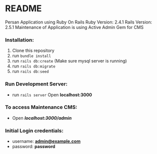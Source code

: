 # README

Persan Application using Ruby On Rails
Ruby Version: 2.4.1
Rails Version: 2.5.1
Maintenance of Application is using Active Admin Gem for CMS

### Installation:
1. Clone this repository
2. run `bundle install`
3. run `rails db:create` (Make sure mysql server is running)
4. run `rails db:migrate`
5. run `rails db:seed`

### Run Development Server:

- run `rails server` Open **localhost:3000**


### To access Maintenance CMS:

- Open ***localhost:3000/admin***


### Initial Login credentials: 

- username: **admin@example.com**
- password: **password**
